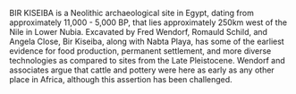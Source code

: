 BIR KISEIBA is a Neolithic archaeological site in Egypt, dating from approximately 11,000 - 5,000 BP, that lies approximately 250km west of the Nile in Lower Nubia. Excavated by Fred Wendorf, Romauld Schild, and Angela Close, Bir Kiseiba, along with Nabta Playa, has some of the earliest evidence for food production, permanent settlement, and more diverse technologies as compared to sites from the Late Pleistocene. Wendorf and associates argue that cattle and pottery were here as early as any other place in Africa, although this assertion has been challenged.
